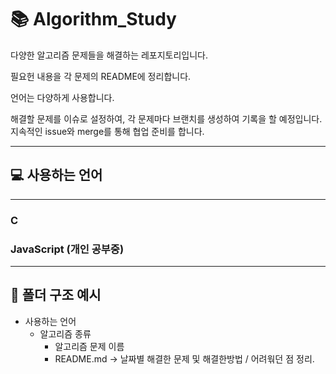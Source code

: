 # 📚 Algorithm_Study

다양한 알고리즘 문제들을 해결하는 레포지토리입니다.

필요헌 내용을 각 문제의 README에 정리합니다.

언어는 다양하게 사용합니다.

해결할 문제를 이슈로 설정하여, 각 문제마다 브랜치를 생성하여 기록을 할 예정입니다.
지속적인 issue와 merge를 통해 협업 준비를 합니다.

---

## 💻 사용하는 언어

---

### C

### JavaScript (개인 공부중)

---

## 📁 폴더 구조 예시

- 사용하는 언어
  - 알고리즘 종류
    - 알고리즘 문제 이름
    - README.md -> 날짜별 해결한 문제 및 해결한방법 / 어려웎던 점 정리.
